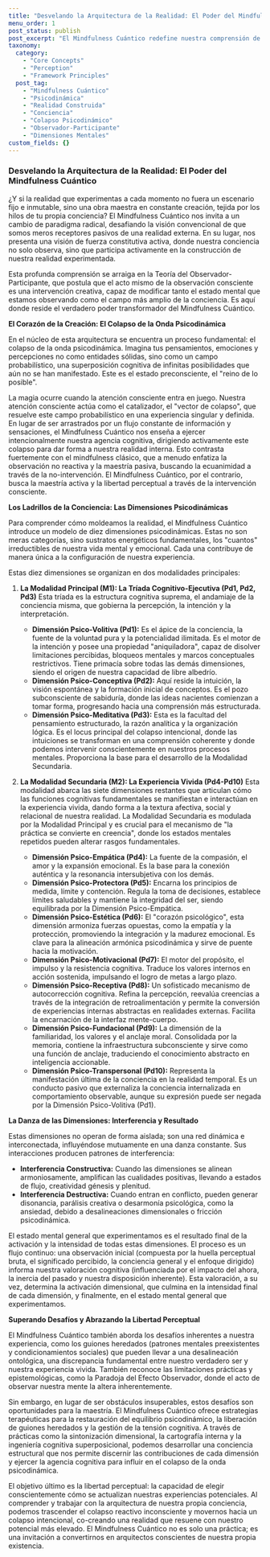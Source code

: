```yaml
---
title: "Desvelando la Arquitectura de la Realidad: El Poder del Mindfulness Cuántico"
menu_order: 1
post_status: publish
post_excerpt: "El Mindfulness Cuántico redefine nuestra comprensión de la realidad, viéndola no como algo fijo, sino como una construcción dinámica moldeada por nuestra propia conciencia. Este marco explora cómo nuestras dimensiones psicodinámicas y la atención consciente interactúan para dar forma a nuestra experiencia, ofreciendo herramientas para influir intencionalmente en nuestros estados mentales y en la construcción de nuestro mundo personal."
taxonomy:
  category:
    - "Core Concepts"
    - "Perception"
    - "Framework Principles"
  post_tag:
    - "Mindfulness Cuántico"
    - "Psicodinámica"
    - "Realidad Construida"
    - "Conciencia"
    - "Colapso Psicodinámico"
    - "Observador-Participante"
    - "Dimensiones Mentales"
custom_fields: {}
---
```


### Desvelando la Arquitectura de la Realidad: El Poder del Mindfulness Cuántico

¿Y si la realidad que experimentas a cada momento no fuera un escenario fijo e inmutable, sino una obra maestra en constante creación, tejida por los hilos de tu propia conciencia? El Mindfulness Cuántico nos invita a un cambio de paradigma radical, desafiando la visión convencional de que somos meros receptores pasivos de una realidad externa. En su lugar, nos presenta una visión de fuerza constitutiva activa, donde nuestra conciencia no solo observa, sino que participa activamente en la construcción de nuestra realidad experimentada.

Esta profunda comprensión se arraiga en la Teoría del Observador-Participante, que postula que el acto mismo de la observación consciente es una intervención creativa, capaz de modificar tanto el estado mental que estamos observando como el campo más amplio de la conciencia. Es aquí donde reside el verdadero poder transformador del Mindfulness Cuántico.

**El Corazón de la Creación: El Colapso de la Onda Psicodinámica**

En el núcleo de esta arquitectura se encuentra un proceso fundamental: el colapso de la onda psicodinámica. Imagina tus pensamientos, emociones y percepciones no como entidades sólidas, sino como un campo probabilístico, una superposición cognitiva de infinitas posibilidades que aún no se han manifestado. Este es el estado preconsciente, el "reino de lo posible".

La magia ocurre cuando la atención consciente entra en juego. Nuestra atención consciente actúa como el catalizador, el "vector de colapso", que resuelve este campo probabilístico en una experiencia singular y definida. En lugar de ser arrastrados por un flujo constante de información y sensaciones, el Mindfulness Cuántico nos enseña a ejercer intencionalmente nuestra agencia cognitiva, dirigiendo activamente este colapso para dar forma a nuestra realidad interna. Esto contrasta fuertemente con el mindfulness clásico, que a menudo enfatiza la observación no reactiva y la maestría pasiva, buscando la ecuanimidad a través de la no-intervención. El Mindfulness Cuántico, por el contrario, busca la maestría activa y la libertad perceptual a través de la intervención consciente.

**Los Ladrillos de la Conciencia: Las Dimensiones Psicodinámicas**

Para comprender cómo moldeamos la realidad, el Mindfulness Cuántico introduce un modelo de diez dimensiones psicodinámicas. Estas no son meras categorías, sino sustratos energéticos fundamentales, los "cuantos" irreductibles de nuestra vida mental y emocional. Cada una contribuye de manera única a la configuración de nuestra experiencia.

Estas diez dimensiones se organizan en dos modalidades principales:

1.  **La Modalidad Principal (M1): La Tríada Cognitivo-Ejecutiva (Pd1, Pd2, Pd3)**
    Esta tríada es la estructura cognitiva suprema, el andamiaje de la conciencia misma, que gobierna la percepción, la intención y la interpretación.
    *   **Dimensión Psico-Volitiva (Pd1):** Es el ápice de la conciencia, la fuente de la voluntad pura y la potencialidad ilimitada. Es el motor de la intención y posee una propiedad "aniquiladora", capaz de disolver limitaciones percibidas, bloqueos mentales y marcos conceptuales restrictivos. Tiene primacía sobre todas las demás dimensiones, siendo el origen de nuestra capacidad de libre albedrío.
    *   **Dimensión Psico-Conceptiva (Pd2):** Aquí reside la intuición, la visión espontánea y la formación inicial de conceptos. Es el pozo subconsciente de sabiduría, donde las ideas nacientes comienzan a tomar forma, progresando hacia una comprensión más estructurada.
    *   **Dimensión Psico-Meditativa (Pd3):** Esta es la facultad del pensamiento estructurado, la razón analítica y la organización lógica. Es el locus principal del colapso intencional, donde las intuiciones se transforman en una comprensión coherente y donde podemos intervenir conscientemente en nuestros procesos mentales. Proporciona la base para el desarrollo de la Modalidad Secundaria.

2.  **La Modalidad Secundaria (M2): La Experiencia Vivida (Pd4-Pd10)**
    Esta modalidad abarca las siete dimensiones restantes que articulan cómo las funciones cognitivas fundamentales se manifiestan e interactúan en la experiencia vivida, dando forma a la textura afectiva, social y relacional de nuestra realidad. La Modalidad Secundaria es modulada por la Modalidad Principal y es crucial para el mecanismo de "la práctica se convierte en creencia", donde los estados mentales repetidos pueden alterar rasgos fundamentales.

    *   **Dimensión Psico-Empática (Pd4):** La fuente de la compasión, el amor y la expansión emocional. Es la base para la conexión auténtica y la resonancia intersubjetiva con los demás.
    *   **Dimensión Psico-Protectora (Pd5):** Encarna los principios de medida, límite y contención. Regula la toma de decisiones, establece límites saludables y mantiene la integridad del ser, siendo equilibrada por la Dimensión Psico-Empática.
    *   **Dimensión Psico-Estética (Pd6):** El "corazón psicológico", esta dimensión armoniza fuerzas opuestas, como la empatía y la protección, promoviendo la integración y la madurez emocional. Es clave para la alineación armónica psicodinámica y sirve de puente hacia la motivación.
    *   **Dimensión Psico-Motivacional (Pd7):** El motor del propósito, el impulso y la resistencia cognitiva. Traduce los valores internos en acción sostenida, impulsando el logro de metas a largo plazo.
    *   **Dimensión Psico-Receptiva (Pd8):** Un sofisticado mecanismo de autocorrección cognitiva. Refina la percepción, reevalúa creencias a través de la integración de retroalimentación y permite la conversión de experiencias internas abstractas en realidades externas. Facilita la encarnación de la interfaz mente-cuerpo.
    *   **Dimensión Psico-Fundacional (Pd9):** La dimensión de la familiaridad, los valores y el anclaje moral. Consolidada por la memoria, contiene la infraestructura subconsciente y sirve como una función de anclaje, traduciendo el conocimiento abstracto en inteligencia accionable.
    *   **Dimensión Psico-Transpersonal (Pd10):** Representa la manifestación última de la conciencia en la realidad temporal. Es un conducto pasivo que externaliza la conciencia internalizada en comportamiento observable, aunque su expresión puede ser negada por la Dimensión Psico-Volitiva (Pd1).

**La Danza de las Dimensiones: Interferencia y Resultado**

Estas dimensiones no operan de forma aislada; son una red dinámica e interconectada, influyéndose mutuamente en una danza constante. Sus interacciones producen patrones de interferencia:

*   **Interferencia Constructiva:** Cuando las dimensiones se alinean armoniosamente, amplifican las cualidades positivas, llevando a estados de flujo, creatividad génesis y plenitud.
*   **Interferencia Destructiva:** Cuando entran en conflicto, pueden generar disonancia, parálisis creativa o desarmonía psicológica, como la ansiedad, debido a desalineaciones dimensionales o fricción psicodinámica.

El estado mental general que experimentamos es el resultado final de la activación y la intensidad de todas estas dimensiones. El proceso es un flujo continuo: una observación inicial (compuesta por la huella perceptual bruta, el significado percibido, la conciencia general y el enfoque dirigido) informa nuestra valoración cognitiva (influenciada por el impacto del ahora, la inercia del pasado y nuestra disposición inherente). Esta valoración, a su vez, determina la activación dimensional, que culmina en la intensidad final de cada dimensión, y finalmente, en el estado mental general que experimentamos.

**Superando Desafíos y Abrazando la Libertad Perceptual**

El Mindfulness Cuántico también aborda los desafíos inherentes a nuestra experiencia, como los guiones heredados (patrones mentales preexistentes y condicionamientos sociales) que pueden llevar a una desalineación ontológica, una discrepancia fundamental entre nuestro verdadero ser y nuestra experiencia vivida. También reconoce las limitaciones prácticas y epistemológicas, como la Paradoja del Efecto Observador, donde el acto de observar nuestra mente la altera inherentemente.

Sin embargo, en lugar de ser obstáculos insuperables, estos desafíos son oportunidades para la maestría. El Mindfulness Cuántico ofrece estrategias terapéuticas para la restauración del equilibrio psicodinámico, la liberación de guiones heredados y la gestión de la tensión cognitiva. A través de prácticas como la sintonización dimensional, la cartografía interna y la ingeniería cognitiva superposicional, podemos desarrollar una conciencia estructural que nos permite discernir las contribuciones de cada dimensión y ejercer la agencia cognitiva para influir en el colapso de la onda psicodinámica.

El objetivo último es la libertad perceptual: la capacidad de elegir conscientemente cómo se actualizan nuestras experiencias potenciales. Al comprender y trabajar con la arquitectura de nuestra propia conciencia, podemos trascender el colapso reactivo inconsciente y movernos hacia un colapso intencional, co-creando una realidad que resuene con nuestro potencial más elevado. El Mindfulness Cuántico no es solo una práctica; es una invitación a convertirnos en arquitectos conscientes de nuestra propia existencia.